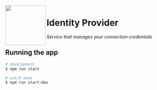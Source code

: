 <img align="left" src="https://user-images.githubusercontent.com/49886317/167402796-37bff144-8060-4d80-9e35-1b67692b19e6.png" height="128">

# Identity Provider
_Service that manages your connection credentials_

## Running the app

```bash
# development
$ npm run start

# watch mode
$ npm run start:dev
